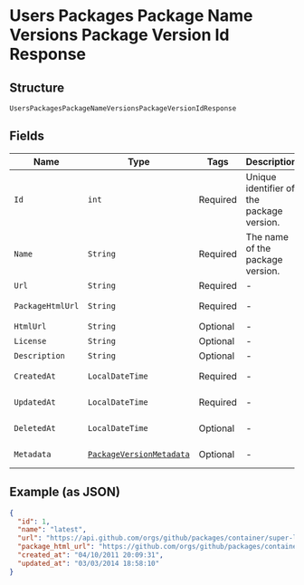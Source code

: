 
# Users Packages Package Name Versions Package Version Id Response

## Structure

`UsersPackagesPackageNameVersionsPackageVersionIdResponse`

## Fields

| Name | Type | Tags | Description | Getter | Setter |
|  --- | --- | --- | --- | --- | --- |
| `Id` | `int` | Required | Unique identifier of the package version. | int getId() | setId(int id) |
| `Name` | `String` | Required | The name of the package version. | String getName() | setName(String name) |
| `Url` | `String` | Required | - | String getUrl() | setUrl(String url) |
| `PackageHtmlUrl` | `String` | Required | - | String getPackageHtmlUrl() | setPackageHtmlUrl(String packageHtmlUrl) |
| `HtmlUrl` | `String` | Optional | - | String getHtmlUrl() | setHtmlUrl(String htmlUrl) |
| `License` | `String` | Optional | - | String getLicense() | setLicense(String license) |
| `Description` | `String` | Optional | - | String getDescription() | setDescription(String description) |
| `CreatedAt` | `LocalDateTime` | Required | - | LocalDateTime getCreatedAt() | setCreatedAt(LocalDateTime createdAt) |
| `UpdatedAt` | `LocalDateTime` | Required | - | LocalDateTime getUpdatedAt() | setUpdatedAt(LocalDateTime updatedAt) |
| `DeletedAt` | `LocalDateTime` | Optional | - | LocalDateTime getDeletedAt() | setDeletedAt(LocalDateTime deletedAt) |
| `Metadata` | [`PackageVersionMetadata`](../../doc/models/package-version-metadata.md) | Optional | - | PackageVersionMetadata getMetadata() | setMetadata(PackageVersionMetadata metadata) |

## Example (as JSON)

```json
{
  "id": 1,
  "name": "latest",
  "url": "https://api.github.com/orgs/github/packages/container/super-linter/versions/786068",
  "package_html_url": "https://github.com/orgs/github/packages/container/package/super-linter",
  "created_at": "04/10/2011 20:09:31",
  "updated_at": "03/03/2014 18:58:10"
}
```

